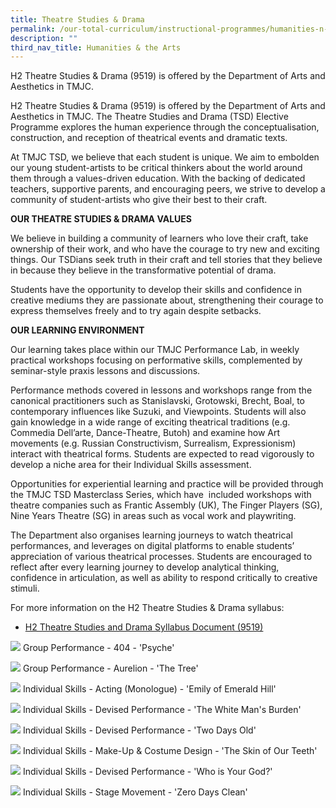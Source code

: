 ```yaml
---
title: Theatre Studies & Drama
permalink: /our-total-curriculum/instructional-programmes/humanities-n-the-arts/theatre-studies-n-drama/
description: ""
third_nav_title: Humanities & the Arts
---
```

H2 Theatre Studies & Drama (9519) is offered by the Department of Arts and Aesthetics in TMJC.  


H2 Theatre Studies & Drama (9519) is offered by the Department of Arts and Aesthetics in TMJC. The Theatre Studies and Drama (TSD) Elective Programme explores the human experience through the conceptualisation, construction, and reception of theatrical events and dramatic texts.  
  
At TMJC TSD, we believe that each student is unique. We aim to embolden our young student-artists to be critical thinkers about the world around them through a values-driven education. With the backing of dedicated teachers, supportive parents, and encouraging peers, we strive to develop a community of student-artists who give their best to their craft.  
  
**OUR THEATRE STUDIES & DRAMA VALUES**

We believe in building a community of learners who love their craft, take ownership of their work, and who have the courage to try new and exciting things. Our TSDians seek truth in their craft and tell stories that they believe in because they believe in the transformative potential of drama.  
  
Students have the opportunity to develop their skills and confidence in creative mediums they are passionate about, strengthening their courage to express themselves freely and to try again despite setbacks.  
  
**OUR LEARNING ENVIRONMENT**  

Our learning takes place within our TMJC Performance Lab, in weekly practical workshops focusing on performative skills, complemented by seminar-style praxis lessons and discussions.  
  
Performance methods covered in lessons and workshops range from the canonical practitioners such as Stanislavski, Grotowski, Brecht, Boal, to contemporary influences like Suzuki, and Viewpoints. Students will also gain knowledge in a wide range of exciting theatrical traditions (e.g. Commedia Dell’arte, Dance-Theatre, Butoh) and examine how Art movements (e.g. Russian Constructivism, Surrealism, Expressionism) interact with theatrical forms. Students are expected to read vigorously to develop a niche area for their Individual Skills assessment.  
  
Opportunities for experiential learning and practice will be provided through the TMJC TSD Masterclass Series, which have  included workshops with theatre companies such as Frantic Assembly (UK), The Finger Players (SG), Nine Years Theatre (SG) in areas such as vocal work and playwriting.  
  
The Department also organises learning journeys to watch theatrical performances, and leverages on digital platforms to enable students’ appreciation of various theatrical processes. Students are encouraged to reflect after every learning journey to develop analytical thinking, confidence in articulation, as well as ability to respond critically to creative stimuli.

  
For more information on the H2 Theatre Studies & Drama syllabus:  

* [H2 Theatre Studies and Drama Syllabus Document (9519)](https://www.seab.gov.sg/docs/default-source/national-examinations/syllabus/alevel/2022syllabus/9519_y22_sy.pdf)

![](/images/TMJC-OurCurriculum_IP_TSD_01.jpeg)
Group Performance - 404 - 'Psyche'

![](/images/TMJC-OurCurriculum_IP_TSD_02.jpeg)
Group Performance - Aurelion - 'The Tree'

![](/images/TMJC-OurCurriculum_IP_TSD_03.jpeg)
Individual Skills - Acting (Monologue) - 'Emily of Emerald Hill'

![](/images/TMJC-OurCurriculum_IP_TSD_04.jpeg)
Individual Skills - Devised Performance - 'The White Man's Burden'

![](/images/TMJC-OurCurriculum_IP_TSD_05.jpeg)
Individual Skills - Devised Performance - 'Two Days Old'

![](/images/TMJC-OurCurriculum_IP_TSD_06.jpeg)
Individual Skills - Make-Up & Costume Design - 'The Skin of Our Teeth'

![](/images/TMJC-OurCurriculum_IP_TSD_07.jpeg)
Individual Skills - Devised Performance - 'Who is Your God?'

![](/images/TMJC-OurCurriculum_IP_TSD_08.jpeg)
Individual Skills - Stage Movement - 'Zero Days Clean'
